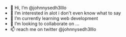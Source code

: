 - 👋 Hi, I’m @johnnysedh3lllo
- 👀 I’m interested in alot i don't even know what to say
- 🌱 I’m currently learning web development
- 💞️ I’m looking to collaborate on ...
- 📫 reach me on twitter @johnnysedh3lllo

<!---
johnnysedh3lllo/johnnysedh3lllo is a ✨ special ✨ repository because its `README.md` (this file) appears on your GitHub profile.
You can click the Preview link to take a look at your changes.
--->
